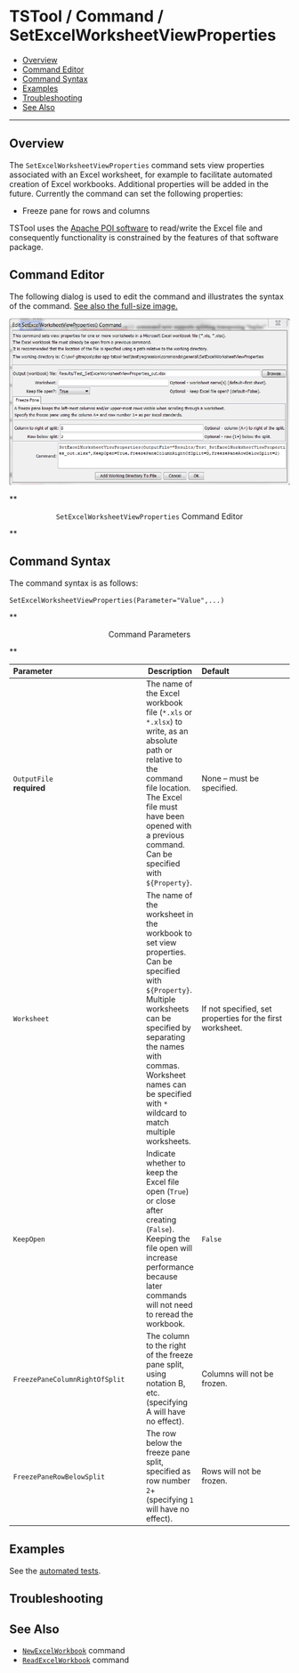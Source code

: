 # TSTool / Command / SetExcelWorksheetViewProperties #

* [Overview](#overview)
* [Command Editor](#command-editor)
* [Command Syntax](#command-syntax)
* [Examples](#examples)
* [Troubleshooting](#troubleshooting)
* [See Also](#see-also)

-------------------------

## Overview ##

The `SetExcelWorksheetViewProperties` command sets view properties associated with an Excel worksheet,
for example to facilitate automated creation of Excel workbooks.
Additional properties will be added in the future.
Currently the command can set the following properties:
	
* Freeze pane for rows and columns

TSTool uses the [Apache POI software](http://poi.apache.org) to read/write the Excel file
and consequently functionality is constrained by the features of that software package.

## Command Editor ##

The following dialog is used to edit the command and illustrates the syntax of the command.
<a href="../SetExcelWorksheetViewProperties.png">See also the full-size image.</a>

![SetExcelWorksheetViewProperties](SetExcelWorksheetViewProperties.png)

**<p style="text-align: center;">
`SetExcelWorksheetViewProperties` Command Editor
</p>**

## Command Syntax ##

The command syntax is as follows:

```text
SetExcelWorksheetViewProperties(Parameter="Value",...)
```
**<p style="text-align: center;">
Command Parameters
</p>**

|**Parameter**&nbsp;&nbsp;&nbsp;&nbsp;&nbsp;&nbsp;&nbsp;&nbsp;&nbsp;&nbsp;&nbsp;&nbsp;&nbsp;&nbsp;&nbsp;&nbsp;&nbsp;&nbsp;&nbsp;&nbsp;&nbsp;&nbsp;&nbsp;&nbsp;&nbsp;&nbsp;&nbsp;&nbsp;&nbsp;&nbsp;&nbsp;&nbsp;&nbsp;&nbsp;&nbsp;&nbsp;&nbsp;&nbsp;&nbsp;&nbsp;&nbsp;|**Description**|**Default**&nbsp;&nbsp;&nbsp;&nbsp;&nbsp;&nbsp;&nbsp;&nbsp;&nbsp;&nbsp;&nbsp;&nbsp;&nbsp;&nbsp;&nbsp;&nbsp;&nbsp;&nbsp;&nbsp;&nbsp;&nbsp;&nbsp;&nbsp;&nbsp;&nbsp;&nbsp;&nbsp;|
|--------------|-----------------|-----------------|
|`OutputFile`<br>**required**|The name of the Excel workbook file (`*.xls` or `*.xlsx`) to write, as an absolute path or relative to the command file location.  The Excel file must have been opened with a previous command.  Can be specified with `${Property}`.|None – must be specified.|
|`Worksheet`|The name of the worksheet in the workbook to set view properties.  Can be specified with `${Property}`.  Multiple worksheets can be specified by separating the names with commas.  Worksheet names can be specified with `*` wildcard to match multiple worksheets.|If not specified, set properties for the first worksheet.|
|`KeepOpen`|Indicate whether to keep the Excel file open (`True`) or close after creating (`False`).  Keeping the file open will increase performance because later commands will not need to reread the workbook.|`False`|
|`FreezePaneColumnRightOfSplit`|The column to the right of the freeze pane split, using notation B, etc. (specifying A will have no effect).|Columns will not be frozen.|
|`FreezePaneRowBelowSplit`|The row below the freeze pane split, specified as row number `2`+ (specifying `1` will have no effect).|Rows will not be frozen.|

## Examples ##

See the [automated tests](https://github.com/OpenWaterFoundation/cdss-app-tstool-test/tree/master/test/regression/commands/general/SetExcelWorksheetViewProperties).

## Troubleshooting ##

## See Also ##

* [`NewExcelWorkbook`](../NewExcelWorkbook/NewExcelWorkbook) command
* [`ReadExcelWorkbook`](../ReadExcelWorkbook/ReadExcelWorkbook) command
